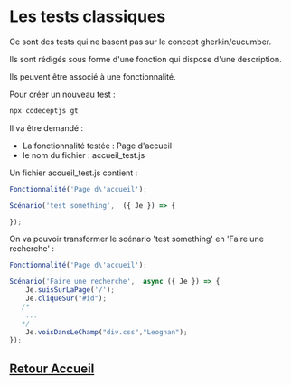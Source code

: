 # Les tests classiques

Ce sont des tests qui ne basent pas sur le concept gherkin/cucumber.  
  
Ils sont rédigés sous forme d'une fonction qui dispose d'une description.  
  
Ils peuvent être associé à une fonctionnalité.   
  
Pour créer un nouveau test : 
```bash
npx codeceptjs gt
```

Il va être demandé : 

 - La fonctionnalité testée : Page d'accueil
 - le nom du fichier : accueil_test.js
 

Un fichier accueil_test.js contient :
```javascript
Fonctionnalité('Page d\'accueil');

Scénario('test something',  ({ Je }) => {

});
```

On va pouvoir transformer le scénario 'test something' en 'Faire une recherche' :
```javascript
Fonctionnalité('Page d\'accueil');

Scénario('Faire une recherche',  async ({ Je }) => {
    Je.suisSurLaPage('/');
    Je.cliqueSur("#id");
   /*
    ...
   */
    Je.voisDansLeChamp("div.css","Leognan");
});
```


## [Retour Accueil](README.md)